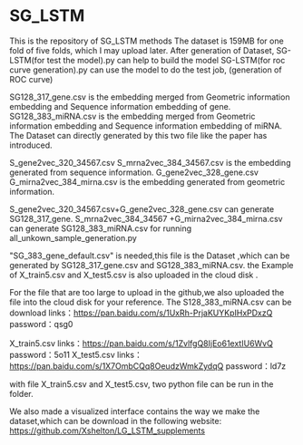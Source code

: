 # SG_LSTM
This is the repository of SG_LSTM methods 
The dataset is 159MB for one fold of five folds, which I may upload later.
After generation of Dataset, SG-LSTM(for test the model).py can help to build the model
SG-LSTM(for roc curve generation).py can use the model to do the test job, (generation of ROC curve)

SG128_317_gene.csv is the embedding merged from Geometric information embedding and Sequence information embedding of gene.
SG128_383_miRNA.csv is the embedding merged from Geometric information embedding and Sequence information embedding of miRNA.
The Dataset can directly generated by this two file like the paper has introduced.

S_gene2vec_320_34567.csv S_mrna2vec_384_34567.csv is the embedding generated from sequence information.
G_gene2vec_328_gene.csv G_mirna2vec_384_mirna.csv is the embedding generated from geometric information.

S_gene2vec_320_34567.csv+G_gene2vec_328_gene.csv can generate SG128_317_gene.
S_mrna2vec_384_34567 +G_mirna2vec_384_mirna.csv can generate SG128_383_miRNA.csv
for running all_unkown_sample_generation.py

"SG_383_gene_default.csv" is needed,this file is the Dataset ,which can be generated by SG128_317_gene.csv  and SG128_383_miRNA.csv.
the Example of X_train5.csv and X_test5.csv is also uploaded in the cloud disk .

For the file that are too large to upload in the github,we also uploaded the file into the cloud disk for your reference.
The S128_383_miRNA.csv can be download 
links：https://pan.baidu.com/s/1UxRh-PrjaKUYKpIHxPDxzQ 
password：qsg0 

X_train5.csv
links：https://pan.baidu.com/s/1ZvlfgQ8IjEo61extIU6WvQ 
password：5o11 
X_test5.csv
links：https://pan.baidu.com/s/1X7OmbCQq8OeudzWmkZydqQ 
password：ld7z 

with file X_train5.csv and X_test5.csv, two python file can be run in the folder.

We also made a visualized interface contains the way we make the dataset,which can be download in the following website: 
https://github.com/Xshelton/LG_LSTM_supplements
